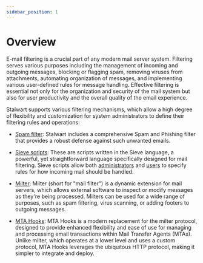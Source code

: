 ```yaml
---
sidebar_position: 1
---
```


# Overview

E-mail filtering is a crucial part of any modern mail server system. Filtering serves various purposes including the management of incoming and outgoing messages, blocking or flagging spam, removing viruses from attachments, automating organization of messages, and implementing various user-defined rules for message handling. Effective filtering is essential not only for the organization and security of the mail system but also for user productivity and the overall quality of the email experience.

Stalwart supports various filtering mechanisms, which allow a high degree of flexibility and customization for system administrators to define their filtering rules and operations:

- [Spam filter](/docs/mta/filter/spam): Stalwart includes a comprehensive Spam and Phishing filter that provides a robust defense against such unwanted emails.

- [Sieve scripts](/docs/sieve/overview): These are scripts written in the Sieve language, a powerful, yet straightforward language specifically designed for mail filtering. Sieve scripts allow both [administrators](/docs/sieve/overview.md) and [users](/docs/sieve/managesieve) to specify rules for how incoming mail should be handled.

- [Milter](/docs/mta/filter/milter): Milter (short for "mail filter") is a dynamic extension for mail servers, which allows external software to inspect or modify messages as they're being processed. Milters can be used for a wide range of purposes, such as spam filtering, virus scanning, or adding footers to outgoing messages.

- [MTA Hooks](/docs/mta/filter/mtahooks): MTA Hooks is a modern replacement for the milter protocol, designed to provide enhanced flexibility and ease of use for managing and processing email transactions within Mail Transfer Agents (MTAs). Unlike milter, which operates at a lower level and uses a custom protocol, MTA Hooks leverages the ubiquitous HTTP protocol, making it simpler to integrate and deploy.

